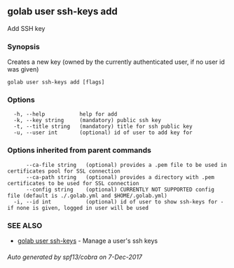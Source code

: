 ## golab user ssh-keys add

Add SSH key

### Synopsis


Creates a new key (owned by the currently authenticated user, if no user id was given)

```
golab user ssh-keys add [flags]
```

### Options

```
  -h, --help           help for add
  -k, --key string     (mandatory) public ssh key
  -t, --title string   (mandatory) title for ssh public key
  -u, --user int       (optional) id of user to add key for
```

### Options inherited from parent commands

```
      --ca-file string   (optional) provides a .pem file to be used in certificates pool for SSL connection
      --ca-path string   (optional) provides a directory with .pem certificates to be used for SSL connection
      --config string    (optional) CURRENTLY NOT SUPPORTED config file (default is ./.golab.yml and $HOME/.golab.yml)
  -i, --id int           (optional) id of user to show ssh-keys for - if none is given, logged in user will be used
```

### SEE ALSO
* [golab user ssh-keys](golab_user_ssh-keys.md)	 - Manage a user's ssh keys

###### Auto generated by spf13/cobra on 7-Dec-2017
